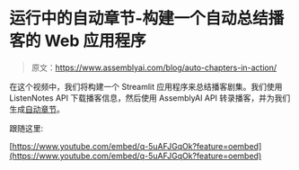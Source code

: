# 运行中的自动章节-构建一个自动总结播客的 Web 应用程序

> 原文：<https://www.assemblyai.com/blog/auto-chapters-in-action/>

在这个视频中，我们将构建一个 Streamlit 应用程序来总结播客剧集。我们使用 ListenNotes API 下载播客信息，然后使用 AssemblyAI API 转录播客，并为我们生成[自动章节](https://www.assemblyai.com/blog/introducing-assemblyai-auto-chapters-summarize-audio-and-video-files/)。

跟随这里:

[https://www.youtube.com/embed/q-5uAFJGqOk?feature=oembed](https://www.youtube.com/embed/q-5uAFJGqOk?feature=oembed)
